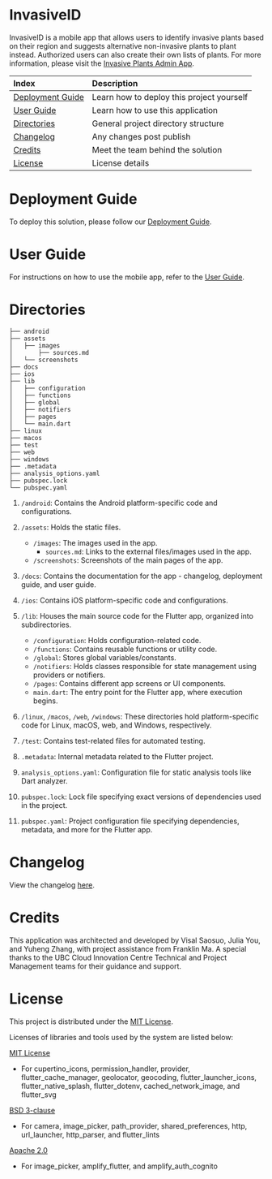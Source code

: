 # InvasiveID

InvasiveID is a mobile app that allows users to identify invasive plants based on their region and suggests alternative non-invasive plants to plant instead. Authorized users can also create their own lists of plants. For more information, please visit the [Invasive Plants Admin App](https://github.com/UBC-CIC/InvasivePlants).

|Index| Description|
|:----------------|:-----------|
| [Deployment Guide](#deployment-guide)         |    Learn how to deploy this project yourself |
| [User Guide](#user-guide)         |    Learn how to use this application |
| [Directories](#directories)                             | General project directory structure
| [Changelog](#changelog)         |    Any changes post publish |
| [Credits](#credits)         |    Meet the team behind the solution |
| [License](#license)      |     License details     |


# Deployment Guide

To deploy this solution, please follow our [Deployment Guide](docs/DeploymentGuide.md).

# User Guide

For instructions on how to use the mobile app, refer to the [User Guide](docs/UserGuide.md).

# Directories

```
├── android
├── assets
│   ├── images
│       ├── sources.md
│   └── screenshots
├── docs
├── ios
├── lib
│   ├── configuration
│   ├── functions
│   ├── global
│   ├── notifiers
│   ├── pages
│   └── main.dart
├── linux
├── macos
├── test
├── web
├── windows
├── .metadata
├── analysis_options.yaml
├── pubspec.lock
└── pubspec.yaml
```
1. `/android`: Contains the Android platform-specific code and configurations.
2. `/assets`: Holds the static files.
   - `/images`: The images used in the app.
     - `sources.md`: Links to the external files/images used in the app.
   - `/screenshots`: Screenshots of the main pages of the app.
   
3. `/docs`: Contains the documentation for the app - changelog, deployment guide, and user guide.
4. `/ios`: Contains iOS platform-specific code and configurations.
5. `/lib`: Houses the main source code for the Flutter app, organized into subdirectories.
    - `/configuration`: Holds configuration-related code.
    - `/functions`: Contains reusable functions or utility code.
     - `/global`: Stores global variables/constants.
     - `/notifiers`: Holds classes responsible for state management using providers or notifiers.
     - `/pages`: Contains different app screens or UI components.
     - `main.dart`: The entry point for the Flutter app, where execution begins.
6. `/linux`, `/macos`, `/web`, `/windows`: These directories hold platform-specific code for Linux, macOS, web, and Windows, respectively.
7. `/test`: Contains test-related files for automated testing.
8. `.metadata`: Internal metadata related to the Flutter project.
9.  `analysis_options.yaml`: Configuration file for static analysis tools like Dart analyzer.
10. `pubspec.lock`: Lock file specifying exact versions of dependencies used in the project.
11. `pubspec.yaml`: Project configuration file specifying dependencies, metadata, and more for the Flutter app.

# Changelog

View the changelog [here](/docs/Changelog.md).

# Credits

This application was architected and developed by Visal Saosuo, Julia You, and Yuheng Zhang, with project assistance from Franklin Ma. A special thanks to the UBC Cloud Innovation Centre Technical and Project Management teams for their guidance and support.

# License

This project is distributed under the [MIT License](./LICENSE).

Licenses of libraries and tools used by the system are listed below:

[MIT License](https://opensource.org/license/mit/)

- For cupertino_icons, permission_handler, provider, flutter_cache_manager, geolocator, geocoding, flutter_launcher_icons, flutter_native_splash, flutter_dotenv, cached_network_image, and flutter_svg

[BSD 3-clause](https://opensource.org/license/bsd-3-clause/)

- For camera, image_picker, path_provider, shared_preferences, http, url_launcher, http_parser,  and flutter_lints

[Apache 2.0](https://www.apache.org/licenses/LICENSE-2.0)

- For image_picker, amplify_flutter, and amplify_auth_cognito